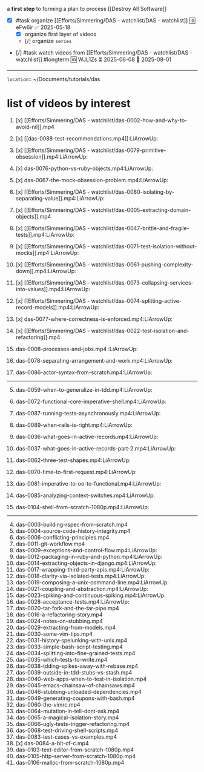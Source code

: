 
a **first step** to forming a plan to process [[Destroy All Software]]

- [x] #task organize [[Efforts/Simmering/DAS - watchlist/DAS - watchlist]] 🆔 eFw6ir ✅ 2025-05-18
	- [x] organize first layer of videos
	- [/] organize `series`
- [/] #task watch videos from [[Efforts/Simmering/DAS - watchlist/DAS - watchlist]] #longterm 🆔 WJL1Zs ⏳ 2025-06-08 📅 2025-08-01
___
`location`:: ~/Documents/tutorials/das

# list of videos by interest

1. [x] [[Efforts/Simmering/DAS - watchlist/das-0002-how-and-why-to-avoid-nil]].mp4
2. [x] [[das-0088-test-recommendations.mp4]]:LiArrowUp:
3. [x] [[Efforts/Simmering/DAS - watchlist/das-0079-primitive-obsession]].mp4:LiArrowUp:
4. [x] das-0076-python-vs-ruby-objects.mp4:LiArrowUp:
5. [x] das-0067-the-mock-obsession-problem.mp4:LiArrowUp:
6. [x] [[Efforts/Simmering/DAS - watchlist/das-0080-isolating-by-separating-value]].mp4:LiArrowUp:
7. [x] [[Efforts/Simmering/DAS - watchlist/das-0005-extracting-domain-objects]].mp4
8. [x] [[Efforts/Simmering/DAS - watchlist/das-0047-brittle-and-fragile-tests]].mp4:LiArrowUp:
9. [x] [[Efforts/Simmering/DAS - watchlist/das-0071-test-isolation-without-mocks]].mp4:LiArrowUp:
10. [x] [[Efforts/Simmering/DAS - watchlist/das-0061-pushing-complexity-down]].mp4:LiArrowUp:
11. [x] [[Efforts/Simmering/DAS - watchlist/das-0073-collapsing-services-into-values]].mp4:LiArrowUp:
12. [x] [[Efforts/Simmering/DAS - watchlist/das-0074-splitting-active-record-models]].mp4:LiArrowUp:
13. [x] das-0077-where-correctness-is-enforced.mp4:LiArrowUp:
14. [x] [[Efforts/Simmering/DAS - watchlist/das-0022-test-isolation-and-refactoring]].mp4

15. das-0008-processes-and-jobs.mp4 :LiArrowUp:
16. das-0078-separating-arrangement-and-work.mp4:LiArrowUp:

17. das-0086-actor-syntax-from-scratch.mp4:LiArrowUp:

___

5. das-0059-when-to-generalize-in-tdd.mp4:LiArrowUp:

6. das-0072-functional-core-imperative-shell.mp4:LiArrowUp:
7. das-0087-running-tests-asynchronously.mp4:LiArrowUp:

8. das-0089-when-rails-is-right.mp4:LiArrowUp:

9. das-0036-what-goes-in-active-records.mp4:LiArrowUp:
10. das-0037-what-goes-in-active-records-part-2.mp4:LiArrowUp:

11. das-0062-three-test-shapes.mp4:LiArrowUp:
12. das-0070-time-to-first-request.mp4:LiArrowUp:
13. das-0081-imperative-to-oo-to-functional.mp4:LiArrowUp:
14. das-0085-analyzing-context-switches.mp4:LiArrowUp:
15. das-0104-shell-from-scratch-1080p.mp4:LiArrowUp:

___


4. das-0003-building-rspec-from-scratch.mp4
5. das-0004-source-code-history-integrity.mp4
6. das-0006-conflicting-principles.mp4
7. das-0011-git-workflow.mp4
8. das-0009-exceptions-and-control-flow.mp4:LiArrowUp:
9. das-0012-packaging-in-ruby-and-python.mp4:LiArrowUp:
10. das-0014-extracting-objects-in-django.mp4:LiArrowUp:
11. das-0017-wrapping-third-party-apis.mp4:LiArrowUp:
12. das-0018-clarity-via-isolated-tests.mp4:LiArrowUp:
13. das-0019-composing-a-unix-command-line.mp4:LiArrowUp:
14. das-0021-coupling-and-abstraction.mp4:LiArrowUp:
15. das-0023-spiking-and-continuous-spiking.mp4:LiArrowUp:
16. das-0028-acceptance-tests.mp4:LiArrowUp:
17. das-0020-tar-fork-and-the-tar-pipe.mp4
18. das-0016-a-refactoring-story.mp4
19. das-0024-notes-on-stubbing.mp4
20. das-0029-extracting-from-models.mp4
21. das-0030-some-vim-tips.mp4
22. das-0031-history-spelunking-with-unix.mp4
23. das-0033-simple-bash-script-testing.mp4
24. das-0034-splitting-into-fine-grained-tests.mp4
25. das-0035-which-tests-to-write.mp4
26. das-0038-tdding-spikes-away-with-rebase.mp4
27. das-0039-outside-in-tdd-stubs-vs-stash.mp4
28. das-0040-web-apps-when-to-test-in-isolation.mp4
29. das-0045-emacs-chainsaw-of-chainsaws.mp4
30. das-0046-stubbing-unloaded-dependencies.mp4
31. das-0049-generating-coupons-with-bash.mp4
32. das-0060-the-vimrc.mp4
33. das-0064-mutation-in-tell-dont-ask.mp4
34. das-0065-a-magical-isolation-story.mp4
35. das-0066-ugly-tests-trigger-refactoring.mp4
36. das-0068-test-driving-shell-scripts.mp4
37. das-0083-test-cases-vs-examples.mp4
38. [x] das-0084-a-bit-of-c.mp4
39. das-0103-text-editor-from-scratch-1080p.mp4
40. das-0105-http-server-from-scratch-1080p.mp4
41. das-0106-malloc-from-scratch-1080p.mp4


